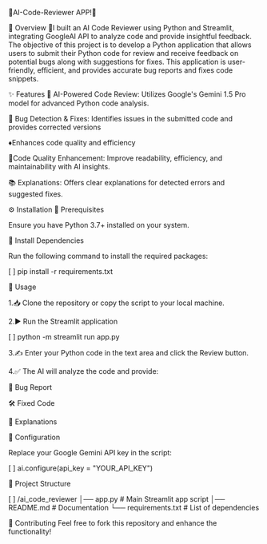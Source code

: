 🚀AI-Code-Reviewer APP!🚀

📌 Overview
🤖I built an AI Code Reviewer using Python and Streamlit, integrating GoogleAI API to analyze code and provide insightful feedback. The objective of this project is to develop a Python application that allows users to submit their Python code for review and receive feedback on potential bugs along with suggestions for fixes. This application is user-friendly, efficient, and provides accurate bug reports and fixes code snippets.

✨ Features
🤖 AI-Powered Code Review: Utilizes Google's Gemini 1.5 Pro model for advanced Python code analysis.

🐞 Bug Detection & Fixes: Identifies issues in the submitted code and provides corrected versions

♦️Enhances code quality and efficiency

🏺Code Quality Enhancement: Improve readability, efficiency, and maintainability with AI insights.

📚 Explanations: Offers clear explanations for detected errors and suggested fixes.

⚙️ Installation
🔹 Prerequisites

Ensure you have Python 3.7+ installed on your system.

🔹 Install Dependencies

Run the following command to install the required packages:


[ ]
pip install -r requirements.txt

🚀 Usage

1.📥 Clone the repository or copy the script to your local machine.

2.▶️ Run the Streamlit application


[ ]
python -m streamlit run app.py

3.✍️ Enter your Python code in the text area and click the Review button.

4.✅ The AI will analyze the code and provide:

🔎 Bug Report

🛠 Fixed Code

📖 Explanations

🔧 Configuration

Replace your Google Gemini API key in the script:


[ ]
ai.configure(api_key = "YOUR_API_KEY")

📁 Project Structure

[ ]
/ai_code_reviewer
│── app.py               # Main Streamlit app script
│── README.md            # Documentation
└── requirements.txt      # List of dependencies

🤝 Contributing
Feel free to fork this repository and enhance the functionality!


